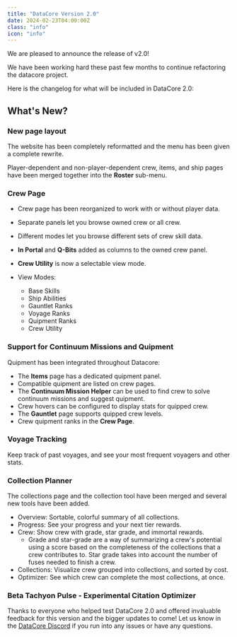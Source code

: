 ```yaml
---
title: "DataCore Version 2.0"
date: 2024-02-23T04:00:00Z
class: "info"
icon: "info"
---
```


We are pleased to announce the release of v2.0!

We have been working hard these past few months to continue refactoring the datacore project. 

Here is the changelog for what will be included in DataCore 2.0:

## What's New?

### New page layout
The website has been completely reformatted and the menu has been given a complete rewrite.

Player-dependent and non-player-dependent crew, items, and ship pages have been merged together into the **Roster** sub-menu.

### Crew Page

- Crew page has been reorganized to work with or without player data.
- Separate panels let you browse owned crew or all crew.
- Different modes let you browse different sets of crew skill data.
- **In Portal** and **Q-Bits** added as columns to the owned crew panel.
- **Crew Utility** is now a selectable view mode.

- View Modes:
    - Base Skills
    - Ship Abilities
    - Gauntlet Ranks
    - Voyage Ranks
    - Quipment Ranks
    - Crew Utility

### Support for Continuum Missions and Quipment

Quipment has been integrated throughout Datacore:

- The **Items** page has a dedicated quipment panel.
- Compatible quipment are listed on crew pages.
- The **Continuum Mission Helper** can be used to find crew to solve continuum missions and suggest quipment.
- Crew hovers can be configured to display stats for quipped crew.
- The **Gauntlet** page supports quipped crew levels.
- Crew quipment ranks in the **Crew Page**.

### Voyage Tracking

Keep track of past voyages, and see your most frequent voyagers and other stats.

### Collection Planner

The collections page and the collection tool have been merged and several new tools have been added.

- Overview: Sortable, colorful summary of all collections.
- Progress: See your progress and your next tier rewards.
- Crew: Show crew with grade, star grade, and immortal rewards.
    - Grade and star-grade are a way of summarizing a crew's potential using a score based on the completeness of the collections that a crew contributes to. Star grade takes into account the number of fuses needed to finish a crew.
- Collections: Visualize crew grouped into collections, and sorted by cost.
- Optimizer: See which crew can complete the most collections, at once.

### Beta Tachyon Pulse - Experimental Citation Optimizer




Thanks to everyone who helped test DataCore 2.0 and offered invaluable feedback for this version and the bigger updates to come! Let us know in the [DataCore Discord](https://discord.gg/2SY8W7Aeme) if you run into any issues or have any questions.